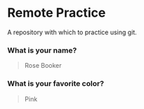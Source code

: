 # Remote Practice

A repository with which to practice using git.

### What is your name?

> Rose Booker


### What is your favorite color?

> Pink